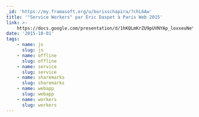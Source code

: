 ```yaml
---
_id: 'https://my.framasoft.org/u/borisschapira/?chL6Aw'
title: '"Service Workers" par Eric Daspet à Paris Web 2015'
link: >-
    https://docs.google.com/presentation/d/1hKQLmKrZU9pUVNYAp_loxxeuNeYtiqasVHn6IH2zcmk/edit#slide=id.p
date: '2015-10-01'
tags:
    - name: js
      slug: js
    - name: offline
      slug: offline
    - name: service
      slug: service
    - name: sharemarks
      slug: sharemarks
    - name: webapp
      slug: webapp
    - name: workers
      slug: workers
---
```


<div class="markdown"><p></p></div>
